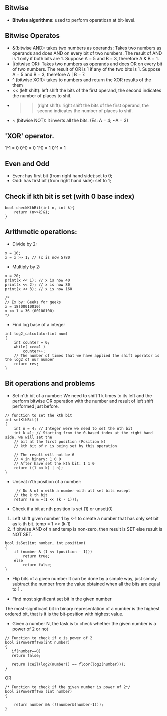 ## Bitwise

* **Bitwise algorithms:** used to perform operatiosn at bit-level. 

## Bitwise Operatos

* &(bitwise AND): takes two numbers as operands: Takes two numbers as operands and does AND on every bit of two numbers. The result of AND is 1 only if both bits are 1. Suppose A = 5 and B = 3, therefore A & B = 1.
* |(bitwise OR): Takes two numbers as operands and does OR on every bit of two numbers. The result of OR is 1 if any of the two bits is 1. Suppose A = 5 and B = 3, therefore A | B = 7.
* ^ (bitwise XOR): takes to numbers and return the XOR results of the them 
* << (left shift): left shift the bits of the first operand, the second indicates the number of places to shif.
* >> (right shift): right shift the bits of the first operand, the second indicates the number of places to shif.
* ~ (bitwise NOT): it inverts all the bits. (Es: A = 4; ~A = 3)

## 'XOR' operator.
1^1 = 0
0^0 = 0
1^0 = 1
0^1 = 1

## Even and Odd

* Even: has first bit (from right hand side):set to 0;
* Odd: has first bit (from right hand side): set to 1; 
## Check if kth bit is set (with 0 base index)
```
bool checkKthBit(int n, int k){
    return (n>>k)&1;
}
```

## Arithmetic operations:

* Divide by 2:
```
x = 10;
x = x >> 1; // (x is now 5)80
```
* Multiply by 2: 
```
x = 20;
print(x << 1); // x is now 40
print(x << 2); // x is now 80
print(x << 3); // x is now 160

/*
// Ex by: Geeks for geeks
x = 18(00010010)
x << 1 = 36 (00100100)
*/
```

* Find log base of a integer
```
int log2_calculator(int num)
{
    int counter = 0;
    while( x>>=1 )
        counter++;
    // The number of times that we have applied the shift operator is the log2 of our number  
    return res;
}
```

## Bit operations and problems

* Set n'th bit of a number:
We need to shift 1 k times to its left and the perform bitwise OR operation with the number and result of left shift performed just before.
```
// function to set the kth bit 
int setKthBit() 
{ 
    int n = 4; // Integer were we need to set the nth bit
    int k =1; // Starting from the 0-based index at the right hand side, we will set the 
    // bit at the first position (Position k)
    // kth bit of n is being set by this operation 
    
    // The result will not be 6
    // 4 in binary: 1 0 0 
    // After have set the kth bit: 1 1 0
    return ((1 << k) | n); 
} 
```
* Unseat n'th position of a number:
```
     // Do & of n with a number with all set bits except 
    // the k'th bit 
    return (n & ~(1 << (k - 1))); 
```
* Check if a bit at nth position is set (1) or unset(0)

1. Left shift given number 1 by k-1 to create 
   a number that has only set bit as k-th bit.
    temp = 1 << (k-1)
2. If bitwise AND of n and temp is non-zero, 
   then result is SET else result is NOT SET.
```
bool isSet(int number, int position)
{
    if (number & (1 << (position - 1))) 
        return true;
    else
        return false; 
}
```
* Flip bits of a given number
It can be done by a simple way, just simply subtract the number from the value obtained when all the bits are equal to 1 .

* Find most significant set bit in the given number

The most-significant bit in binary representation of a number is the highest ordered bit, that is it is the bit-position with highest value.


* Given a number N, the task is to check whether the given number is a power of 2 or not
```
// Function to check if x is power of 2 
bool isPowerOfTwo(int number) 
{ 
   if(number==0) 
   return false; 
  
   return (ceil(log2(number)) == floor(log2(number))); 
} 
```
OR
```
/* Function to check if the given number is power of 2*/
bool isPowerOfTwo (int number)  
{  
    
    return number && (!(number&(number-1)));  
} 
```